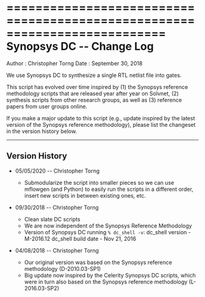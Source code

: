 ==========================================================================
Synopsys DC -- Change Log
==========================================================================
Author : Christopher Torng
Date   : September 30, 2018

We use Synopsys DC to synthesize a single RTL netlist file into gates.

This script has evolved over time inspired by (1) the Synopsys reference
methodology scripts that are released year after year on Solvnet, (2)
synthesis scripts from other research groups, as well as (3) reference
papers from user groups online.

If you make a major update to this script (e.g., update inspired by the
latest version of the Synopsys reference methodology), please list the
changeset in the version history below.

--------------------------------------------------------------------------
Version History
--------------------------------------------------------------------------

- 05/05/2020 -- Christopher Torng
    - Submodularize the script into smaller pieces so we can use mflowgen
      (and Python) to easily run the scripts in a different order, insert
      new scripts in between existing ones, etc.

- 09/30/2018 -- Christopher Torng
    - Clean slate DC scripts
    - We are now independent of the Synopsys Reference Methodology
    - Version of Synopsys DC running `% dc_shell -v`:
        dc_shell version    -  M-2016.12
        dc_shell build date -  Nov 21, 2016

- 04/08/2018 -- Christopher Torng
    - Our original version was based on the Synopsys reference
      methodology (D-2010.03-SP1)
    - Big update now inspired by the Celerity Synopsys DC scripts, which
      were in turn also based on the Synopsys reference methodology
      (L-2016.03-SP2)



